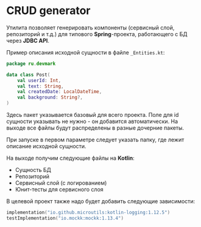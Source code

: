 # CRUD generator
Утилита позволяет генерировать компоненты (сервисный слой, репозиторий и т.д.) для типового **Spring**-проекта, работающего с БД через **JDBC API**.

Пример описания исходной сущности в файле `_Entities.kt`:

```kotlin
package ru.devmark

data class Post(
    val userId: Int,
    val text: String,
    val createdDate: LocalDateTime,
    val background: String?,
)
```

Здесь пакет указывается базовый для всего проекта. Поле для id сущности указывать не нужно - он добавится автоматически. На выходе все файлы будут распределены в разные дочерние пакеты.

При запуске в первом параметре следует указать папку, где лежит описание исходной сущности.

На выходе получим следующие файлы на **Kotlin**:
* Сущность БД
* Репозиторий
* Сервисный слой (с логированием)
* Юнит-тесты для сервисного слоя

В целевой проект также надо будет добавить следующие зависимости:

```kotlin
implementation("io.github.microutils:kotlin-logging:1.12.5")
testImplementation("io.mockk:mockk:1.13.4")
```
